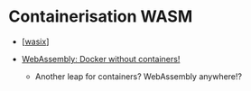 Containerisation WASM
=====================

* [[wasix]]

* [WebAssembly: Docker without containers!](https://wasmlabs.dev/articles/docker-without-containers/)
    * Another leap for containers? WebAssembly anywhere!?


[//begin]: # "Autogenerated link references for markdown compatibility"
[wasix]: wasix.md "wasix"
[//end]: # "Autogenerated link references"